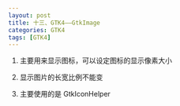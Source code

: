```yaml
---
layout: post
title: 十三、GTK4——GtkImage
categories: GTK4
tags: [GTK4]
---
```


1. 主要用来显示图标，可以设定图标的显示像素大小

2. 显示图片的长宽比例不能变

3. 主要使用的是 GtkIconHelper
